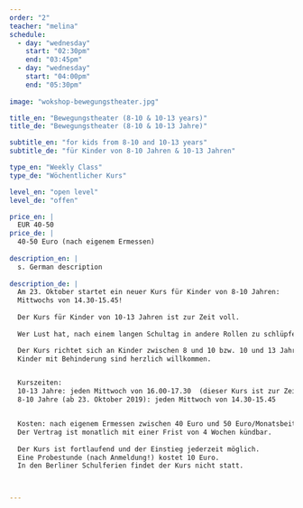 ```yaml
---
order: "2"
teacher: "melina"
schedule:
  - day: "wednesday"
    start: "02:30pm"
    end: "03:45pm"
  - day: "wednesday"
    start: "04:00pm"
    end: "05:30pm"
    
image: "wokshop-bewegungstheater.jpg"

title_en: "Bewegungstheater (8-10 & 10-13 years)"
title_de: "Bewegungstheater (8-10 & 10-13 Jahre)"

subtitle_en: "for kids from 8-10 and 10-13 years"
subtitle_de: "für Kinder von 8-10 Jahren & 10-13 Jahren"

type_en: "Weekly Class"
type_de: "Wöchentlicher Kurs"

level_en: "open level"
level_de: "offen"

price_en: |
  EUR 40-50 
price_de: |
  40-50 Euro (nach eigenem Ermessen)
  
description_en: |
  s. German description
  
description_de: |
  Am 23. Oktober startet ein neuer Kurs für Kinder von 8-10 Jahren:  
  Mittwochs von 14.30-15.45!  
  
  Der Kurs für Kinder von 10-13 Jahren ist zur Zeit voll.  
  
  Wer Lust hat, nach einem langen Schultag in andere Rollen zu schlüpfen, verrückte Ideen zu spinnen und mit Stimme, Mimik und Körper Geschichten zu erzählen, ist in dem Kurs Bewegungstheater genau richtig. Wir werden laut und auch mal leise, wir rebellieren und kokettieren, wir stampfen auf den Boden und schweben wie eine Feder. Wir tauchen in die verrückte Welt von Tanz und Theater ab, lernen Schauspieltechniken und Theatermethoden kennen und finden durch Tanzimprovisationen und verschiedene Bewegungsstile unsere eigene Sprache. In jedem Fall sammeln wir Themen, die uns beschäftigen, und erforschen diese auf unsere eigene, kritische und kreative Art.  

  Der Kurs richtet sich an Kinder zwischen 8 und 10 bzw. 10 und 13 Jahren (mit und ohne Vorkenntnisse).  
  Kinder mit Behinderung sind herzlich willkommen.  


  Kurszeiten:   
  10-13 Jahre: jeden Mittwoch von 16.00-17.30  (dieser Kurs ist zur Zeit voll)    
  8-10 Jahre (ab 23. Oktober 2019): jeden Mittwoch von 14.30-15.45    


  Kosten: nach eigenem Ermessen zwischen 40 Euro und 50 Euro/Monatsbeitrag (Materialkosten z.B. für Aufführungen inklusive).    
  Der Vertrag ist monatlich mit einer Frist von 4 Wochen kündbar.  
  
  Der Kurs ist fortlaufend und der Einstieg jederzeit möglich.  
  Eine Probestunde (nach Anmeldung!) kostet 10 Euro.    
  In den Berliner Schulferien findet der Kurs nicht statt.  



---
```

